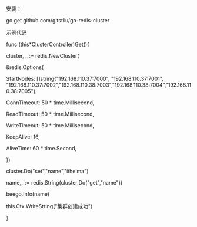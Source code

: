 
安装：

go get github.com/gitstliu/go-redis-cluster

示例代码

func (this\*ClusterController)Get(){

cluster, \_ := redis.NewCluster(

 &redis.Options{

  StartNodes: \[\]string{"192.168.110.37:7000", "192.168.110.37:7001", "192.168.110.37:7002","192.168.110.38:7003","192.168.110.38:7004","192.168.110.38:7005"},

  ConnTimeout: 50 \* time.Millisecond,

  ReadTimeout: 50 \* time.Millisecond,

  WriteTimeout: 50 \* time.Millisecond,

  KeepAlive: 16,

  AliveTime: 60 \* time.Second,

 })

cluster.Do("set","name","itheima")

name,\_ := redis.String(cluster.Do("get","name"))

beego.Info(name)

this.Ctx.WriteString("集群创建成功")

}